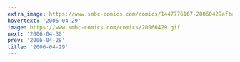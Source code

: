```yaml
---
extra_image: https://www.smbc-comics.com/comics/1447776167-20060429after.png
hovertext: '2006-04-29'
image: https://www.smbc-comics.com/comics/20060429.gif
next: '2006-04-30'
prev: '2006-04-28'
title: '2006-04-29'
---
```

